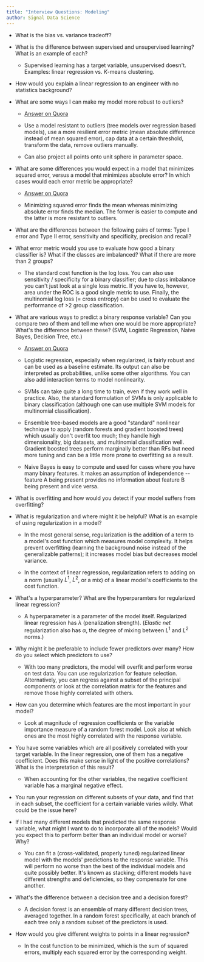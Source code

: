 ```yaml
---
title: "Interview Questions: Modeling"
author: Signal Data Science
---
```


* What is the bias vs. variance tradeoff?

* What is the difference between supervised and unsupervised learning? What is an example of each?

	* Supervised learning has a target variable, unsupervised doesn't. Examples: linear regression vs. $K$-means clustering.

* How would you explain a linear regression to an engineer with no statistics background?

* What are some ways I can make my model more robust to outliers?

	* [Answer on Quora](https://www.quora.com/What-are-methods-to-make-a-predictive-model-more-robust-to-outliers)

	* Use a model resistant to outliers (tree models over regression based models), use a more resilient error metric (mean absolute difference instead of mean squared error), cap data at a certain threshold, transform the data, remove outliers manually.

	* Can also project all points onto unit sphere in parameter space.

* What are some differences you would expect in a model that minimizes squared error, versus a model that minimizes absolute error? In which cases would each error metric be appropriate?

	* [Answer on Quora](https://www.quora.com/How-would-a-model-change-if-we-minimized-absolute-error-instead-of-squared-error-What-about-the-other-way-around)

	* Minimizing squared error finds the mean whereas minimizing absolute error finds the median. The former is easier to compute and the latter is more resistant to outliers.

* What are the differences between the following pairs of terms: Type I error and Type II error, sensitivity and specificity, precision and recall?

* What error metric would you use to evaluate how good a binary classifier is? What if the classes are imbalanced? What if there are more than 2 groups?

	* The standard cost function is the log loss. You can also use sensitivity / specificity for a binary classifier; due to class imbalance you can't just look at a single loss metric. If you have to, however, area under the ROC is a good single metric to use. Finally, the multinomial log loss (= cross entropy) can be used to evaluate the performance of >2 group classification.

* What are various ways to predict a binary response variable? Can you compare two of them and tell me when one would be more appropriate? What's the difference between these? (SVM, Logistic Regression, Naive Bayes, Decision Tree, etc.)

	* [Answer on Quora](https://www.quora.com/What-are-the-advantages-of-different-classification-algorithms)

	* Logistic regression, especially when regularized, is fairly robust and can be used as a baseline estimate. Its output can also be interpreted as probabilities, unlike some other algorithms. You can also add interaction terms to model nonlinearity.

	* SVMs can take quite a long time to train, even if they work well in practice. Also, the standard formulation of SVMs is only applicable to binary classification (although one can use multiple SVM models for multinomial classification).

	* Ensemble tree-based models are a good "standard" nonlinear technique to apply (random forests and gradient boosted trees) which usually don't overfit too much; they handle high dimensionality, big datasets, and multinomial classification well. Gradient boosted trees perform marginally better than RFs but need more tuning and can be a little more prone to overfitting as a result.

	* Naive Bayes is easy to compute and used for cases where you have many binary features. It makes an assumption of independence -- feature A being present provides no information about feature B being present and vice versa.

* What is overfitting and how would you detect if your model suffers from overfitting?

* What is regularization and where might it be helpful? What is an example of using regularization in a model?

	* In the most general sense, regularization is the addition of a term to a model's cost function which measures model complexity. It helps prevent overfitting (learning the background noise instead of the generalizable patterns); it increases model bias but decreases model variance.

	* In the context of linear regression, regularization refers to adding on a norm (usually $L^1$, $L^2$, or a mix) of a linear model's coefficients to the cost function.

* What's a hyperparameter? What are the hyperparamters for regularized linear regression?

	* A hyperparameter is a parameter of the model itself. Regularized linear regression has $\lambda$ (penalization strength). (*Elastic net* regularization also has $\alpha$, the degree of mixing between $L^1$ and $L^2$ norms.)

* Why might it be preferable to include fewer predictors over many? How do you select which predictors to use?

	* With too many predictors, the model will overfit and perform worse on test data. You can use  regularization for feature selection. Alternatively, you can regress against a subset of the principal components or look at the correlation matrix for the features and remove those highly correlated with others.

* How can you determine which features are the most important in your model?

	* Look at magnitude of regression coefficients or the variable importance measure of a random forest model. Look also at which ones are the most highly correlated with the response variable.

* You have some variables which are all positively correlated with your target variable. In the linear regression, one of them has a negative coefficient. Does this make sense in light of the positive correlations? What is the interpretation of this result?

	* When accounting for the other variables, the negative coefficient variable has a marginal negative effect.

* You run your regression on different subsets of your data, and find that in each subset, the coefficient for a certain variable varies wildly. What could be the issue here?

* If I had many different models that predicted the same response variable, what might I want to do to incorporate all of the models? Would you expect this to perform better than an individual model or worse? Why?

	* You can fit a (cross-validated, properly tuned) regularized linear model with the models' predictions to the response variable. This will perform no worse than the best of the individual models and quite possibly better. It's known as stacking; different models have different strengths and deficiencies, so they compensate for one another.

* What's the difference between a decision tree and a decision forest?

	* A decision forest is an ensemble of many different decision trees, averaged together. In a random forest specifically, at each branch of each tree only a random subset of the predictors is used.

* How would you give different weights to points in a linear regression?

	* In the cost function to be minimized, which is the sum of squared errors, multiply each squared error by the corresponding weight.